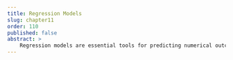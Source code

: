 ```yaml
---
title: Regression Models
slug: chapter11
order: 110
published: false
abstract: >
    Regression models are essential tools for predicting numerical outcomes. This chapter covers linear regression, Ridge, Lasso, and Elastic Net, along with advanced boosting methods like XGBoost. Practical examples help readers apply these methods to real-world data.
---
```



